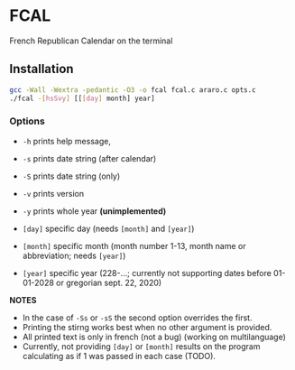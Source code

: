 # FCAL

French Republican Calendar on the terminal

## Installation

```bash
gcc -Wall -Wextra -pedantic -O3 -o fcal fcal.c araro.c opts.c
./fcal -[hsSvy] [[[day] month] year]
```

### Options
* `-h` prints help message,
* `-s` prints date string (after calendar)
* `-S` prints date string (only)
* `-v` prints version
* `-y` prints whole year **(unimplemented)**

* `[day]` specific day (needs `[month]` and `[year]`)
* `[month]` specific month (month number 1-13, month name or abbreviation; needs `[year]`)
* `[year]` specific year (228-...; currently not supporting dates before 01-01-2028 or gregorian sept. 22, 2020)

**NOTES**

* In the case of `-Ss` or `-sS` the second option overrides the first.
* Printing the stirng works best when no other argument is provided.
* All printed text is only in french (not a bug) (working on multilanguage)
* Currently, not providing `[day]` or `[month]` results on the program calculating as if 1 was passed in each case (TODO).
